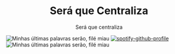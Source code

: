 <h1 align="center" style="font-weight:700;">
  Será que Centraliza
</h1>

<div style="text-align:center;">
  Será que centraliza
</div>

![Minhas últimas palavras serão, filé miau](https://myoctocat.com/assets/images/base-octocat.svg)
[![spotify-github-profile](https://spotify-github-profile.vercel.app/api/view?uid=12179186620&cover_image=true&theme=default&show_offline=true&background_color=121212)](https://spotify-github-profile.vercel.app/api/view?uid=12179186620&redirect=true)
![Minhas últimas palavras serão, filé miau](https://myoctocat.com/assets/images/base-octocat.svg)
